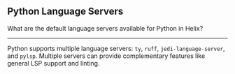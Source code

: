 ## Python Language Servers

What are the default language servers available for Python in Helix?

---

Python supports multiple language servers: `ty`, `ruff`, `jedi-language-server`, and `pylsp`. Multiple servers can provide complementary features like general LSP support and linting.

